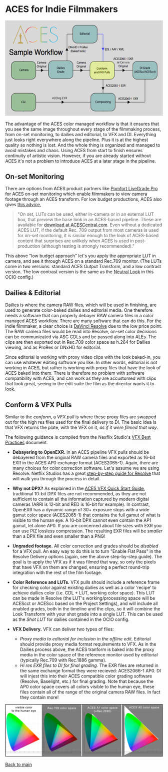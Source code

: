 # ACES for Indie Filmmakers

<p align="center">
<img src="img/pipeline.jpg">
</p>

The advantage of the ACES color managed workflow is that it ensures that you see the same image throughout every stage of the filmmaking process, from on-set monitoring, to dailies and editorial, to VFX and DI. Everything just looks right everywhere along the pipeline. Plus it is at the highest quality so nothing is lost. And the whole thing is organized and managed to avoid mistakes and chaos. Using ACES from start to finish ensures continuity of artistic vision. However, if you are already started without ACES it's not a problem to introduce ACES at a later stage in the pipeline.

## On-set Monitoring

There are options from ACES product partners like [Pomfort LiveGrade Pro](https://pomfort.com/store/livegradepro/subscription/) for ACES on-set monitoring which enable filmmakers to view camera footage through an ACES transform. For low budget productions, ACES also gives [this advice](https://community.acescentral.com/uploads/default/original/1X/b8efb030fe699b9491fda084030779134c656cb3.pdf), 

> "On set, LUTs can be used, either in-camera   or in an external LUT box, that preview the base look in an ACES-based pipeline. These are available for [download at ACESCentral.com](https://community.acescentral.com/t/luts-that-emulate-the-aces-workflow/1334).  Even  without  a  dedicated  ACES  LUT,  if  the  default  Rec.  709  output  from  most cameras  is  used  for  on-set  monitoring,  it  is  similar  enough  to  the  look  of  ACES-based  content  that surprises   are   unlikely   when   ACES   is   used   in   post-production   (although   testing   is   strongly recommended)."

This above "low budget approach" let's you apply the appropriate LUT in camera, and see it through ACES on a standard Rec.709 monitor. (The LUTs come in two versions: standard ACES Output Transform, and a low contrast version. The low contrast version is the same as the [Neutral Look](tonemap.md) in this OCIO config.) 



## Dailies & Editorial
 
Dailies is where the camera RAW files, which will be used in finishing, are used to generate color-baked dailies and editorial media. One therefore needs a software that can properly debayer RAW camera files in a color managed ACES workflow. There are many software that can do this. For the indie filmmaker, a clear choice is [DaVinci Resolve](Resolve.md) due to the low price point. The RAW camera files would be read into Resolve, on-set color decisions can be communicated via ASC CDLs and be passed along into ALEs. The clips are then exported out in Rec.709 color space as h.264 for Dailies viewing, and as ProRes or DNxHD for editorial. 

Since editorial is working with proxy video clips with the look baked-in, you can use whatever editing software you like. In other words, editorial is not working in ACES, but rather is working with proxy files that have the look of ACES baked into them. There is therefore no problem with software compatibility with ACES, and can work as they are accustomed with clips that look great, seeing in the edit suite the film as the director wants it to look. 

 
## Conform & VFX Pulls
 
Similar to the *conform*, a *VFX pull* is where these proxy files are swapped out for the high res files used for the final delivery to DI. The basic idea is that VFX returns the plate, with the VFX on it, *as if it were filmed that way*.
 
The following guidance is compiled from the Nexflix Studio's [VFX Best Practices](https://partnerhelp.netflixstudios.com/hc/en-us/articles/360000611467-VFX-Best-Practices) document.

- **Debayering to OpenEXR.** In an ACES pipeline VFX pulls should be debayered from the original RAW camera files and exported as 16-bit EXR in the ACES AP0 exchange format (ACES2065-1). Again, there are many choices for color correction software. Let's assume we are using Resolve. Netflix Studios has a great [step-by-step guide for Resolve](https://partnerhelp.netflixstudios.com/hc/en-us/articles/360002088888-Color-Managed-Workflow-in-Resolve-ACES-) that will walk you through the process in detail.  

- **Why not DPX?** As explained in the [ACES VFX Quick Start Guide](https://acescentral.com/uploads/default/original/1X/25ec1472d70b169ceabb215beacdd501d1a27fac.pdf), traditional 10-bit DPX files are not recommended, as they are not sufficient to contain all the information captured by modern digital cameras (ARRI is 12-bit and RED is 16-bit for example). In contrast, OpenEXR has a dynamic range of 30+ exposure stops with a wide gamut color space (ACES2065-1) that contains the full gamut of what is visible to the human eye. A 10-bit DPX cannot even contain the AP1 gamut, let alone AP0. If you are concerned about file sizes with EXR you can use PIZ lossless compression. The resulting EXR files will be *smaller* than a DPX file and even smaller than a PNG!

- **Ungraded footage.** All color correction and grades should be *disabled* for a VFX pull. An easy way to do this is to turn "Enable Flat Pass" in the Resolve Delivery options (again, see the above step-by-step guide). The goal is to apply the VFX as if it was filmed that way, so only the pixels that have VFX on them are changed, ensuring a perfect round-trip integration with the rest of the film footage. 

- **Color Reference and LUTs.** VFX pulls should include a reference frame for checking color against existing dailies as well as a color ‘recipe’ to achieve dailies color (i.e. CDL + LUT, working color space). This LUT can be made in Resolve (the LUT's working/processing space will be ACEScct or ACEScc based on the Project Settings), and will include all enabled grades, both in the timeline and the clips, so it will combine the Look Transform with your shot grade into a single LUT. This can be used as the *Shot LUT* for dailies contained in the OCIO config.

- **VFX Delivery.** VFX can deliver two types of files: 
  - *Proxy media to editorial for inclusion in the offline edit.* Editorial should provide proxy media format requirements to VFX. As in the Dailies process above, the ACES tranform is baked into the proxy media in the color space of the reference monitor used by editorial (typically Rec.709 with Rec.1886 gamma).
  - *Hi res EXR files to DI for final grading.* The EXR files are returned in the same exchange format they were recieved: ACES2066-1 AP0. DI will injest this into their ACES compatible color grading software (Resolve, Baselight, etc.) for final grading. Note that because the AP0 color space covers all colors visible to the human eye, these files contain all of the range of the original camera RAW files. In fact they contain more!
 
 ![gamut](img/gamuts.jpg)


[Back to main](../StdX_ACES)
